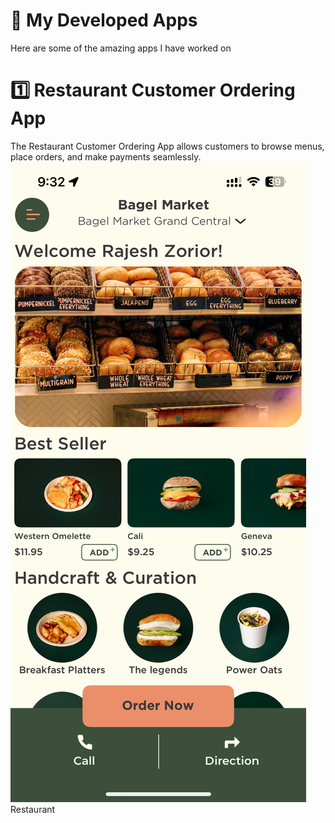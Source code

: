 # 📱 My Developed Apps

 Here are some of the amazing apps I have worked on

# 1️⃣ Restaurant Customer Ordering App
The Restaurant Customer Ordering App allows customers to browse menus, place orders, and make payments seamlessly. 
![App Screenshot](https://github.com/rajeshgondaliya/Apps_Intro/blob/main/Apps/Customer%20App/1.PNG?raw=true)
Restaurant

